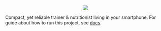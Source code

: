 <p align="center">
    <img src="https://user-images.githubusercontent.com/59512535/169715802-00f08719-01c5-4663-b729-18de6797d820.svg">
</p>

Compact, yet reliable trainer & nutritionist living in your smartphone.
For guide about how to run this project, see [docs](docs/docker/setup.md).

